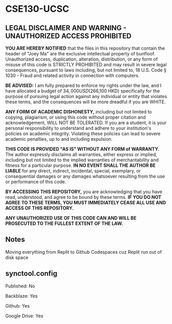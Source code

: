 # CSE130-UCSC

## LEGAL DISCLAIMER AND WARNING - UNAUTHORIZED ACCESS PROHIBITED

**YOU ARE HEREBY NOTIFIED** that the files in this repository that contain the header of "Joey Ma" are the exclusive intellectual property of bunfloof. Unauthorized access, duplication, alteration, distribution, or any form of misuse of this code is STRICTLY PROHIBITED and may result in severe legal consequences, pursuant to laws including, but not limited to, 18 U.S. Code § 1030 - Fraud and related activity in connection with computers.

**BE ADVISED:** I am fully prepared to enforce my rights under the law, and I have allocated a budget of $34,000 USD ($266,100 HKD) specifically for the purpose of pursuing legal action against any individual or entity that violates these terms, and the consequences will be more dreadful if you are WHITE.

**ANY FORM OF ACADEMIC DISHONESTY,** including but not limited to copying, plagiarism, or using this code without proper citation and acknowledgement, WILL NOT BE TOLERATED. If you are a student, it is your personal responsibility to understand and adhere to your institution's policies on academic integrity. Violating these policies can lead to severe academic penalties, up to and including expulsion.

**THIS CODE IS PROVIDED "AS IS" WITHOUT ANY FORM of WARRANTY.** The author expressly disclaims all warranties, either express or implied, including but not limited to the implied warranties of merchantability and fitness for a particular purpose. **IN NO EVENT SHALL THE AUTHOR BE LIABLE** for any direct, indirect, incidental, special, exemplary, or consequential damages or any damages whatsoever resulting from the use or performance of this code.

**BY ACCESSING THIS REPOSITORY,** you are acknowledging that you have read, understood, and agree to be bound by these terms. **IF YOU DO NOT AGREE TO THESE TERMS, YOU MUST IMMEDIATELY CEASE ALL USE AND ACCESS OF THIS REPOSITORY.**

**ANY UNAUTHORIZED USE OF THIS CODE CAN AND WILL BE PROSECUTED TO THE FULLEST EXTENT OF THE LAW.**

## Notes

Moving everything from Replit to Github Codespaces cuz Replit run out of disk space

## synctool.config

Published: No

Backblaze: Yes

Github: Yes

Google Drive: Yes
